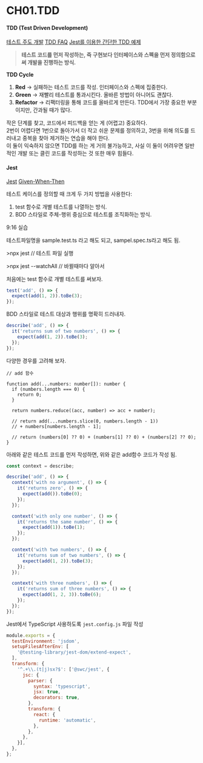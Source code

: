 # CH01.TDD

#### TDD (Test Driven Development)

[테스트 주도 개발](https://megaptera.notion.site/01b100f1f70e4a97a4565d47f39b22d6?pvs=4)   [TDD FAQ](https://megaptera.notion.site/TDD-FAQ-edcaa36e8cf246d9a2aa546d99810202?pvs=4)   [Jest를 이용한 간단한 TDD 예제](https://megaptera.notion.site/Jest-TDD-4149c9f23b2d4402ad44d4d569a3ae13?pvs=4)

> **테스트 코드를 먼저 작성하는, 즉 구현보다 인터페이스와 스펙을 먼저 정의함으로써 개발을 진행하는 방식.**

**TDD Cycle**

1. **Red** → 실패하는 테스트 코드를 작성. 인터페이스와 스펙에 집중한다.
2. **Green** → 재빨리 테스트를 통과시킨다. 올바른 방법이 아니어도 괜찮다.
3. **Refactor** → 리팩터링을 통해 코드를 올바르게 만든다. TDD에서 가장 중요한 부분이지만, 간과될 때가 많다.

작은 단계를 찾고, 코드에서 피드백을 얻는 게 (어렵고) 중요하다.\
2번이 어렵다면 1번으로 돌아가서 더 작고 쉬운 문제를 정의하고, 3번을 위해 의도를 드러내고 중복을 찾아 제거하는 연습을 해야 한다.\
이 둘이 익숙하지 않으면 TDD를 하는 게 거의 불가능하고, 사실 이 둘이 어려우면 일반적인 개발 또는 클린 코드를 작성하는 것 또한 매우 힘들다.

#### Jest

[Jest](https://jestjs.io/)   [Given-When-Then](https://megaptera.notion.site/Given-When-Then-5b2e7e746be140a0a6e26e642b52c1e5?pvs=4)

테스트 케이스를 정의할 때 크게 두 가지 방법을 사용한다:

1. test 함수로 개별 테스트를 나열하는 방식.
2. BDD 스타일로 주체-행위 중심으로 테스트를 조직화하는 방식.



9:16 실습

테스트파일명을 sample.test.ts 라고 해도 되고, sampel.spec.ts라고 해도 됨.

\>npx jest   // 테스트 파일 실행

\>npx jest --watchAll   // 바뀔때마다 알아서

처음에는 test 함수로 개별 테스트를 써보자.

```jsx
test('add', () => {
  expect(add(1, 2)).toBe(3);
});
```

BDD 스타일로 테스트 대상과 행위를 명확히 드러내자.

```jsx
describe('add', () => {
  it('returns sum of two numbers', () => {
    expect(add(1, 2)).toBe(3);
  });
});
```

다양한 경우를 고려해 보자.

```
// add 함수

function add(...numbers: number[]): number {
  if (numbers.length === 0) {
    return 0;
  }

  return numbers.reduce((acc, number) => acc + number);

  // return add(...numbers.slice(0, numbers.length - 1))
  // + numbers[numbers.length - 1];

  // return (numbers[0] ?? 0) + (numbers[1] ?? 0) + (numbers[2] ?? 0);
}
```

아래와 같은 테스트 코드를 먼저 작성하면, 위와 같은 add함수 코드가 작성 됨.

```jsx
const context = describe;

describe('add', () => {
  context('with no argument', () => {
    it('returns zero', () => {
      expect(add()).toBe(0);
    });
  });

  context('with only one number', () => {
    it('returns the same number', () => {
      expect(add(1)).toBe(1);
    });
  });

  context('with two numbers', () => {
    it('returns sum of two numbers', () => {
      expect(add(1, 2)).toBe(3);
    });
  });

  context('with three numbers', () => {
    it('returns sum of three numbers', () => {
      expect(add(1, 2, 3)).toBe(6);
    });
  });
});
```

Jest에서 TypeScript 사용하도록 `jest.config.js` 파일 작성

```jsx
module.exports = {
  testEnvironment: 'jsdom',
  setupFilesAfterEnv: [
    '@testing-library/jest-dom/extend-expect',
  ],
  transform: {
    '^.+\\.(t|j)sx?$': ['@swc/jest', {
      jsc: {
        parser: {
          syntax: 'typescript',
          jsx: true,
          decorators: true,
        },
        transform: {
          react: {
            runtime: 'automatic',
          },
        },
      },
    }],
  },
};
```

